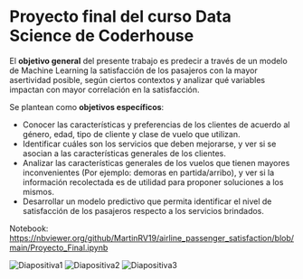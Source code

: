 # Proyecto final del curso Data Science de Coderhouse

El **objetivo general** del presente trabajo es predecir a través de un modelo de Machine Learning la satisfacción de los pasajeros con la mayor asertividad posible, según ciertos contextos y analizar qué variables impactan con mayor correlación en la satisfacción.

Se plantean como **objetivos específicos**: 
* Conocer las características y preferencias de los clientes de acuerdo al género, edad, tipo de cliente y clase de vuelo que utilizan. 
* Identificar cuáles son los servicios que deben mejorarse, y ver si se asocian a las características generales de los clientes. 
* Analizar las características generales de los vuelos que tienen mayores inconvenientes (Por ejemplo: demoras en partida/arribo), y ver si la información recolectada es de utilidad para proponer soluciones a los mismos. 
* Desarrollar un modelo predictivo que permita identificar el nivel de satisfacción de los pasajeros respecto a los servicios brindados.

Notebook: https://nbviewer.org/github/MartinRV19/airline_passenger_satisfaction/blob/main/Proyecto_Final.ipynb

![Diapositiva1](https://user-images.githubusercontent.com/87724440/225169507-d9c8f955-87a2-469e-af1c-77ae20f9139c.PNG)
![Diapositiva2](https://user-images.githubusercontent.com/87724440/225169509-4af9c4cd-bdbc-44e0-8d6f-80fcf51091a4.PNG)
![Diapositiva3](https://user-images.githubusercontent.com/87724440/225169513-88788629-f2a4-43a6-9f3f-9e0e8024c5a6.PNG)

